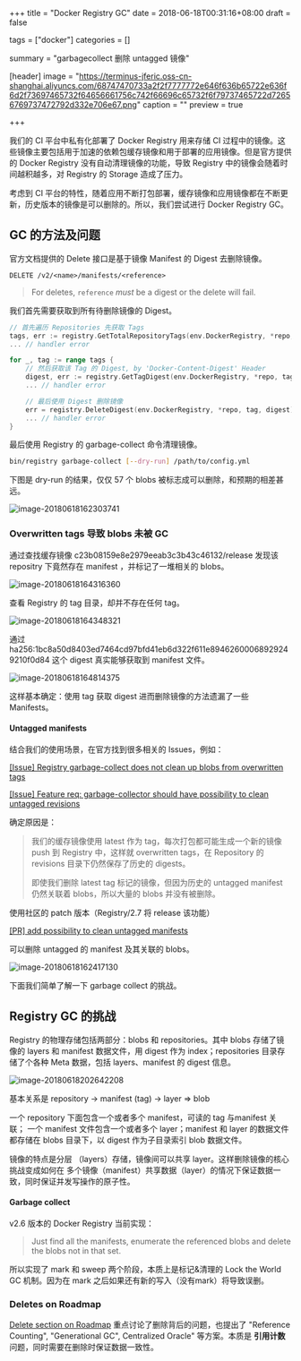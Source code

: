 +++
title = "Docker Registry GC"
date = 2018-06-18T00:31:16+08:00
draft = false

tags = ["docker"]
categories = []

summary = "garbagecollect 删除 untagged 镜像"

[header]
image = "https://terminus-jferic.oss-cn-shanghai.aliyuncs.com/68747470733a2f2f7777772e646f636b65722e636f6d2f73697465732f64656661756c742f66696c65732f6f79737465722d72656769737472792d332e706e67.png"
caption = ""
preview = true

+++

我们的 CI 平台中私有化部署了 Docker Registry 用来存储 CI 过程中的镜像。这些镜像主要包括用于加速的依赖包缓存镜像和用于部署的应用镜像。但是官方提供的 Docker Registry 没有自动清理镜像的功能，导致 Registry 中的镜像会随着时间越积越多，对 Registry 的 Storage 造成了压力。

考虑到 CI 平台的特性，随着应用不断打包部署，缓存镜像和应用镜像都在不断更新，历史版本的镜像是可以删除的。所以，我们尝试进行 Docker Registry GC。

## GC 的方法及问题
官方文档提供的 Delete 接口是基于镜像 Manifest 的 Digest 去删除镜像。

```http
DELETE /v2/<name>/manifests/<reference>
```

> For deletes, `reference` *must* be a digest or the delete will fail.

我们首先需要获取到所有待删除镜像的 Digest。

```go
// 首先遍历 Repositories 先获取 Tags
tags, err := registry.GetTotalRepositoryTags(env.DockerRegistry, *repo, *outputFile, env.TagsIncludes...)
... // handler error

for _, tag := range tags {
	// 然后获取该 Tag 的 Digest, by 'Docker-Content-Digest' Header
	digest, err := registry.GetTagDigest(env.DockerRegistry, *repo, tag)
	... // handler error

	// 最后使用 Digest 删除镜像
	err = registry.DeleteDigest(env.DockerRegistry, *repo, tag, digest)
	... // handler error
}
```

最后使用 Registry 的 garbage-collect 命令清理镜像。

```bash
bin/registry garbage-collect [--dry-run] /path/to/config.yml
```

下图是 dry-run 的结果，仅仅 57 个 blobs 被标志成可以删除，和预期的相差甚远。

![image-20180618162303741](https://terminus-jferic.oss-cn-shanghai.aliyuncs.com/image-20180618162303741.png)



### Overwritten tags 导致 blobs 未被 GC  

通过查找缓存镜像 c23b08159e8e2979eeab3c3b43c46132/release 发现该 repositry 下竟然存在 manifest ，并标记了一堆相关的 blobs。

![image-20180618164316360](https://terminus-jferic.oss-cn-shanghai.aliyuncs.com/image-20180618164316360.png)

查看 Registry 的 tag 目录，却并不存在任何 tag。

![image-20180618164348321](https://terminus-jferic.oss-cn-shanghai.aliyuncs.com/image-20180618164348321.png)

通过 ha256:1bc8a50d8403ed7464cd97bfd41eb6d322f611e89462600068929249210f0d84 这个 digest 真实能够获取到 manifest 文件。

![image-20180618164814375](https://terminus-jferic.oss-cn-shanghai.aliyuncs.com/image-20180618164814375.png)

这样基本确定：使用 tag 获取 digest 进而删除镜像的方法遗漏了一些 Manifests。

#### Untagged manifests

结合我们的使用场景，在官方找到很多相关的 Issues，例如：

[[Issue] Registry garbage-collect does not clean up blobs from overwritten tags](https://github.com/docker/distribution/issues/2212)

[[Issue] Feature req: garbage-collector should have possibility to clean untagged revisions](https://github.com/docker/distribution/issues/2301)

确定原因是：

> 我们的缓存镜像使用 latest 作为 tag，每次打包都可能生成一个新的镜像 push 到 Registry 中，这样就 overwritten tags，在 Repository 的 revisions 目录下仍然保存了历史的 digests。
>
> 即使我们删除 latest tag 标记的镜像，但因为历史的 untagged manifest 仍然关联着 blobs，所以大量的 blobs 并没有被删除。

使用社区的 patch 版本（Registry/2.7 将  release 该功能）

[[PR] add possibility to clean untagged manifests](https://github.com/docker/distribution/pull/2302)

可以删除 untagged 的 manifest 及其关联的 blobs。

![image-20180618162417130](https://terminus-jferic.oss-cn-shanghai.aliyuncs.com/image-20180618162303741.png)

下面我们简单了解一下 garbage collect 的挑战。

## Registry GC 的挑战

Registry 的物理存储包括两部分：blobs 和 repositories。其中 blobs 存储了镜像的 layers 和 manifest 数据文件，用 digest 作为 index；repositories 目录存储了个各种 Meta 数据，包括 layers、manifest 的 digest 信息。

![image-20180618202642208](https://terminus-jferic.oss-cn-shanghai.aliyuncs.com/image-20180618202642208.png)

基本关系是 repository -> manifest (tag)  -> layer => blob

一个 repository 下面包含一个或者多个 manifest，可读的 tag 与manifest 关联； 一个 manifest 文件包含一个或者多个 layer；manifest 和 layer 的数据文件都存储在 blobs 目录下，以 digest 作为子目录索引 blob 数据文件。

镜像的特点是分层 （layers）存储，镜像间可以共享 layer。这样删除镜像的核心挑战变成如何在 多个镜像（manifest）共享数据（layer）的情况下保证数据一致，同时保证并发写操作的原子性。

#### Garbage collect

v2.6 版本的 Docker Registry 当前实现：

> Just find all the manifests, enumerate the referenced blobs and delete the blobs not in that set.

所以实现了 mark 和 sweep 两个阶段，本质上是标记&清理的 Lock the World GC 机制。因为在 mark 之后如果还有新的写入（没有mark）将导致误删。

### Deletes on Roadmap

[Delete section on Roadmap](https://github.com/docker/distribution/blob/master/ROADMAP.md#deletes) 重点讨论了删除背后的问题，也提出了 "Reference Counting", "Generational GC", Centralized Oracle" 等方案。本质是 **引用计数**  问题，同时需要在删除时保证数据一致性。